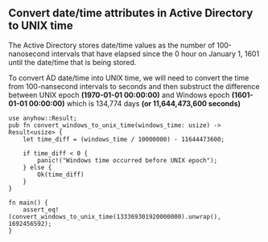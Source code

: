 ## Convert date/time attributes in Active Directory to UNIX time

The Active Directory stores date/time values as the number of 100-nanosecond intervals that have elapsed since the 0 hour on January 1, 1601 until the date/time that is being stored.

To convert AD date/time into UNIX time, we will need to convert the time from 100-nansecond intervals to seconds and then substruct the difference between UNIX epoch __(1970-01-01 00:00:00)__ and Windows epoch __(1601-01-01 00:00:00)__ which is 134,774 days __(or 11,644,473,600 seconds)__

```rust,edition2021
use anyhow::Result;
pub fn convert_windows_to_unix_time(windows_time: usize) -> Result<usize> {
    let time_diff = (windows_time / 10000000) - 11644473600;

    if time_diff < 0 {
        panic!("Windows time occurred before UNIX epoch");
    } else {
        Ok(time_diff)
    }
}

fn main() {
    assert_eq!(convert_windows_to_unix_time(133369301920000000).unwrap(), 1692456592);
}

```